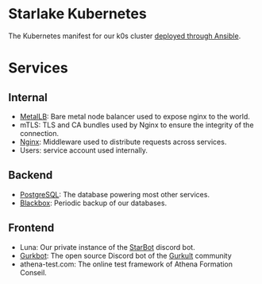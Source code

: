 # Starlake Kubernetes
The Kubernetes manifest for our k0s cluster [deployed through Ansible](https://git.akarys.me/starlake-ansible).

# Services
## Internal
- [MetalLB](https://metallb.universe.tf/): Bare metal node balancer used to expose nginx to the world.
- mTLS: TLS and CA bundles used by Nginx to ensure the integrity of the connection.
- [Nginx](https://kubernetes.github.io/ingress-nginx/): Middleware used to distribute requests across services.
- Users: service account used internally.

## Backend
- [PostgreSQL](https://www.postgresql.org/): The database powering most other services.
- [Blackbox](https://github.com/lemonsaurus/blackbox): Periodic backup of our databases.

## Frontend
- Luna: Our private instance of the [StarBot](https://git.akarys.me/StarBot) discord bot.
- [Gurkbot](https://github.com/gurkult/gurkbot/): The open source Discord bot of the [Gurkult](https://gurkult.com) community
- athena-test.com: The online test framework of Athena Formation Conseil.
